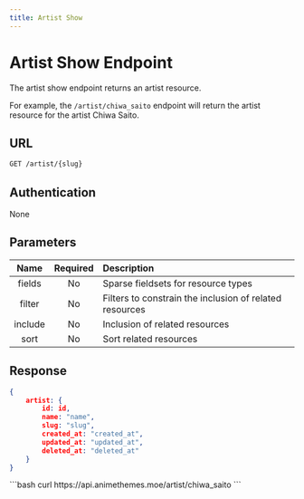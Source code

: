 ```yaml
---
title: Artist Show
---
```


<Block>

# Artist Show Endpoint

The artist show endpoint returns an artist resource.

For example, the `/artist/chiwa_saito` endpoint will return the artist resource for the artist Chiwa Saito.

## URL

```sh
GET /artist/{slug}
```

## Authentication

None

## Parameters

| Name    | Required | Description                                             |
| :-----: | :------: | :------------------------------------------------------ |
| fields  | No       | Sparse fieldsets for resource types                     |
| filter  | No       | Filters to constrain the inclusion of related resources |
| include | No       | Inclusion of related resources                          |
| sort    | No       | Sort related resources                                  |

## Response

```json
{
    artist: {
        id: id,
        name: "name",
        slug: "slug",
        created_at: "created_at",
        updated_at: "updated_at",
        deleted_at: "deleted_at"
    }
}
```

<Example>

<CURL>
```bash
curl https://api.animethemes.moe/artist/chiwa_saito
```
</CURL>

</Example>

</Block>